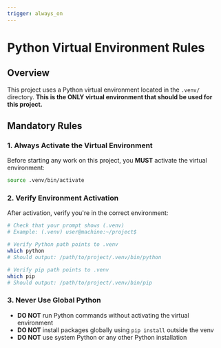 ```yaml
---
trigger: always_on
---
```


# Python Virtual Environment Rules

## Overview
This project uses a Python virtual environment located in the `.venv/` directory. **This is the ONLY virtual environment that should be used for this project.**

## Mandatory Rules

### 1. **Always Activate the Virtual Environment**
Before starting any work on this project, you **MUST** activate the virtual environment:

```bash
source .venv/bin/activate
```

### 2. **Verify Environment Activation**
After activation, verify you're in the correct environment:

```bash
# Check that your prompt shows (.venv)
# Example: (.venv) user@machine:~/project$

# Verify Python path points to .venv
which python
# Should output: /path/to/project/.venv/bin/python

# Verify pip path points to .venv
which pip
# Should output: /path/to/project/.venv/bin/pip
```

### 3. **Never Use Global Python**
- **DO NOT** run Python commands without activating the virtual environment
- **DO NOT** install packages globally using `pip install` outside the venv
- **DO NOT** use system Python or any other Python installation